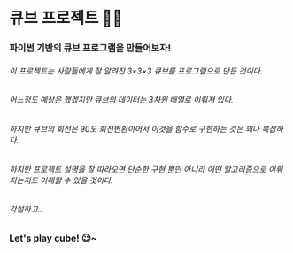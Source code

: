 <h1> 큐브 프로젝트 🎲🧊 </h1>

  <h3> 파이썬 기반의 큐브 프로그램을 만들어보자! </h3>

  <h6> 이 프로젝트는 사람들에게 잘 알려진 3×3×3 큐브를 프로그램으로 만든 것이다. </h6>

  <h6> 어느정도 예상은 했겠지만 큐브의 데이터는 3차원 배열로 이뤄져 있다. </h6>

  <h6> 하지만 큐브의 회전은 90도 회전변환이어서 이것을 함수로 구현하는 것은 꽤나 복잡하다. </h6>

  <h6> 하지만 프로젝트 설명을 잘 따라오면 단순한 구현 뿐만 아니라 어떤 알고리즘으로 이뤄지는지도 이해할 수 있을 것이다. <h6/>
  
  <h6> 각설하고.. </h6>
  
  <h3> Let's play cube! 😉~ </h3>
